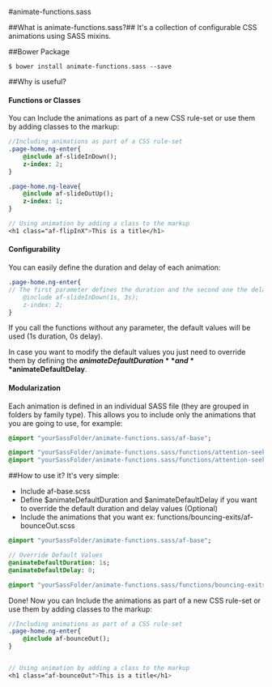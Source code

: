 #animate-functions.sass

##What is animate-functions.sass?##
It's a collection of configurable CSS animations using SASS mixins.

##Bower Package
```
$ bower install animate-functions.sass --save
```
##Why is useful?
#### Functions or Classes
You can Include the animations as part of a new CSS rule-set or use them by adding classes to the markup:
```sass
//Including animations as part of a CSS rule-set
.page-home.ng-enter{
    @include af-slideInDown();
    z-index: 2;
}

.page-home.ng-leave{
    @include af-slideOutUp();
    z-index: 1;
}

// Using animation by adding a class to the markup
<h1 class="af-flipInX">This is a title</h1>
```

#### Configurability
You can easily define the duration and delay of each animation:
```sass
.page-home.ng-enter{
// The first parameter defines the duration and the second one the delay
    @include af-slideInDown(1s, 3s);
    z-index: 2;
}
```
If you call the functions without any parameter, the default values will be used (1s duration, 0s delay).

In case you want to modify the default values you just need to override them by defining the **$animateDefaultDuration** and **$animateDefaultDelay**.

#### Modularization
Each animation is defined in an individual SASS file (they are grouped in folders by family type). This allows you to include only the animations that you are going to use, for example:

```sass
@import "yourSassFolder/animate-functions.sass/af-base";

@import "yourSassFolder/animate-functions.sass/functions/attention-seekers/af-bounce";
@import "yourSassFolder/animate-functions.sass/functions/attention-seekers/af-flash";
```
##How to use it?
It's very simple:
* Include af-base.scss
* Define $animateDefaultDuration and $animateDefaultDelay if you want to override the default duration and delay values (Optional)
* Include the animations that you want ex: functions/bouncing-exits/af-bounceOut.scss

```sass
@import "yourSassFolder/animate-functions.sass/af-base";

// Override Default Values
@animateDefaultDuration: 1s;
@animateDefaultDelay: 0;

@import "yourSassFolder/animate-functions.sass/functions/bouncing-exits/af-bounceOut.scss";
```

Done! Now you can Include the animations as part of a new CSS rule-set or use them by adding classes to the markup:
```sass
//Including animations as part of a CSS rule-set
.page-home.ng-enter{
    @include af-bounceOut();
}


// Using animation by adding a class to the markup
<h1 class="af-bounceOut">This is a title</h1>
```

